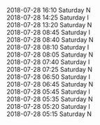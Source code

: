 2018-07-28 16:10 Saturday  N  
2018-07-28 14:25 Saturday  I  
2018-07-28 13:20 Saturday  N  
2018-07-28 08:45 Saturday  I  
2018-07-28 08:40 Saturday  N  
2018-07-28 08:10 Saturday  I  
2018-07-28 08:05 Saturday  N  
2018-07-28 07:40 Saturday  I  
2018-07-28 07:25 Saturday  N  
2018-07-28 06:50 Saturday  I  
2018-07-28 06:45 Saturday  N  
2018-07-28 05:45 Saturday  I  
2018-07-28 05:35 Saturday  N  
2018-07-28 05:20 Saturday  I  
2018-07-28 05:15 Saturday  N  

